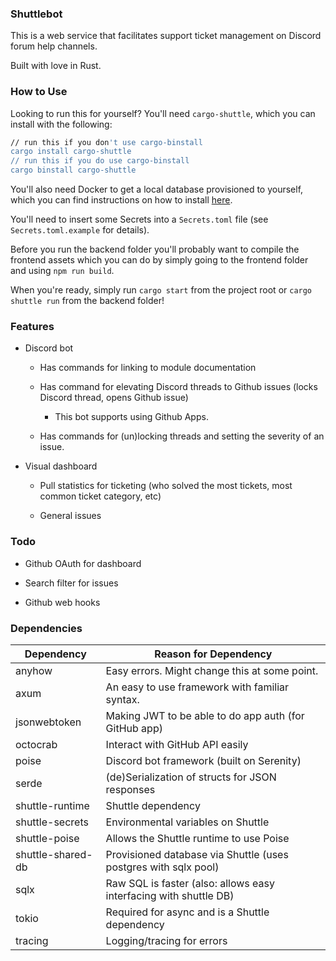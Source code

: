 ### Shuttlebot

This is a web service that facilitates support ticket management on Discord forum help channels.

Built with love in Rust.

### How to Use

Looking to run this for yourself? You'll need `cargo-shuttle`, which you can install with the following:

```sh
// run this if you don't use cargo-binstall
cargo install cargo-shuttle
// run this if you do use cargo-binstall
cargo binstall cargo-shuttle
```

You'll also need Docker to get a local database provisioned to yourself, which you can find instructions on how to install [here](https://docs.docker.com/get-docker/).

You'll need to insert some Secrets into a `Secrets.toml` file (see `Secrets.toml.example` for details).

Before you run the backend folder you'll probably want to compile the frontend assets which you can do by simply going to the frontend folder and using `npm run build`.

When you're ready, simply run `cargo start` from the project root or `cargo shuttle run` from the backend folder!

### Features

* Discord bot 

  * Has commands for linking to module documentation

  * Has command for elevating Discord threads to Github issues (locks Discord thread, opens Github issue)

    * This bot supports using Github Apps.

  * Has commands for (un)locking threads and setting the severity of an issue.

* Visual dashboard

  * Pull statistics for ticketing (who solved the most tickets, most common ticket category, etc)

  * General issues

### Todo

* Github OAuth for dashboard

* Search filter for issues

* Github web hooks

### Dependencies

| Dependency        | Reason for Dependency                                             |
|-------------------|-------------------------------------------------------------------|
| anyhow            | Easy errors. Might change this at some point.                     |
| axum              | An easy to use framework with familiar syntax.                    |
| jsonwebtoken      | Making JWT to be able to do app auth (for GitHub app)             |
| octocrab          | Interact with GitHub API easily                                   |
| poise             | Discord bot framework (built on Serenity)                         |
| serde             | (de)Serialization of structs for JSON responses                   |
| shuttle-runtime   | Shuttle dependency                                                |
| shuttle-secrets   | Environmental variables on Shuttle                                |
| shuttle-poise     | Allows the Shuttle runtime to use Poise                           |
| shuttle-shared-db | Provisioned database via Shuttle (uses postgres with sqlx pool)   |
| sqlx              | Raw SQL is faster (also: allows easy interfacing with shuttle DB) |
| tokio             | Required for async and is a Shuttle dependency                    |
| tracing           | Logging/tracing for errors                                        |


